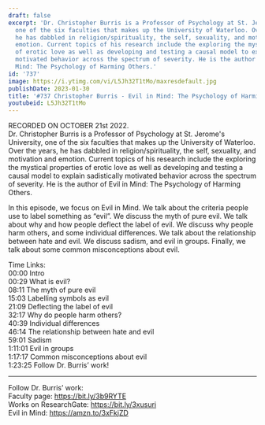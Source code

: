 ```yaml
---
draft: false
excerpt: 'Dr. Christopher Burris is a Professor of Psychology at St. Jerome''s University,
  one of the six faculties that makes up the University of Waterloo. Over the years,
  he has dabbled in religion/spirituality, the self, sexuality, and motivation and
  emotion. Current topics of his research include the exploring the mystical properties
  of erotic love as well as developing and testing a causal model to explain sadistically
  motivated behavior across the spectrum of severity. He is the author of Evil in
  Mind: The Psychology of Harming Others.'
id: '737'
image: https://i.ytimg.com/vi/L5Jh32T1tMo/maxresdefault.jpg
publishDate: 2023-01-30
title: '#737 Christopher Burris - Evil in Mind: The Psychology of Harming Others'
youtubeid: L5Jh32T1tMo
---
```

RECORDED ON OCTOBER 21st 2022.  
Dr. Christopher Burris is a Professor of Psychology at St. Jerome's University, one of the six faculties that makes up the University of Waterloo. Over the years, he has dabbled in religion/spirituality, the self, sexuality, and motivation and emotion. Current topics of his research include the exploring the mystical properties of erotic love as well as developing and testing a causal model to explain sadistically motivated behavior across the spectrum of severity. He is the author of Evil in Mind: The Psychology of Harming Others.

In this episode, we focus on Evil in Mind. We talk about the criteria people use to label something as “evil”. We discuss the myth of pure evil. We talk about why and how people deflect the label of evil. We discuss why people harm others, and some individual differences. We talk about the relationship between hate and evil. We discuss sadism, and evil in groups. Finally, we talk about some common misconceptions about evil.

Time Links:  
00:00 Intro  
00:29  What is evil?  
08:11  The myth of pure evil  
15:03  Labelling symbols as evil  
21:09  Deflecting the label of evil  
32:17  Why do people harm others?  
40:39  Individual differences  
46:14  The relationship between hate and evil  
59:01  Sadism  
1:11:01  Evil in groups  
1:17:17  Common misconceptions about evil  
1:23:25  Follow Dr. Burris’ work!

---

Follow Dr. Burris’ work:  
Faculty page: https://bit.ly/3b9RYTE  
Works on ResearchGate: https://bit.ly/3xusuri  
Evil in Mind: https://amzn.to/3xFkjZD
